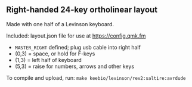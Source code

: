 ## Right-handed 24-key ortholinear layout

Made with one half of a Levinson keyboard.

Included: layout.json file for use at https://config.qmk.fm

- `MASTER_RIGHT` defined; plug usb cable into right half
- (0,3) = space, or hold for F-keys
- (1,3) = left half of keyboard
- (5,3) = raise for numbers, arrows and other keys

To compile and upload, run: `make keebio/levinson/rev2:saltire:avrdude`
